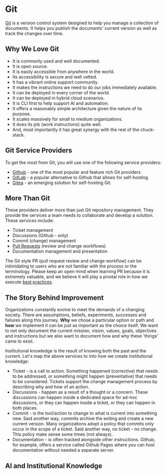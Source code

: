 # Git

[Git](https://git-scm.com/) is a version control system designed to help you manage a collection of documents. It helps you publish the documents' current version as well as track the changes over time.

## Why We Love Git

- It is commonly used and well documented.
- It is open source.
- It is easily accessible from anywhere in the world.
- Its accessibility is secure and well vetted.
- It has a vibrant online support community.
- It makes the instructions we need to do our jobs immediately available.
- It can be deployed in every corner of the world.
- It can be deployed in hybrid cloud scenarios.
- It is CLI first to help support AI and automation.
- It offers a reasonably simple architecture given the nature of its purpose.
- It scales massively for small to medium organizations.
- It does its job (work instructions) quite well.
- And, most importantly it has great synergy with the rest of the chuck-stack.

## Git Service Providers

To get the most from Git, you will use one of the following service providers:

- [Github](https://github.com) - one of the most popular and feature rich Git providers
- [GitLab](https://gitlab.com) - a popular alternative to Github that allows for self-hosting
- [Gitea](https://gitea.com/) - an emerging solution for self-hosting Git.

## More Than Git

These providers deliver more than just Git repository management. They provide the services a team needs to collaborate and develop a solution. These services include:

- Ticket management
- Discussions (Github - only)
- Commit (change) management
- [Pull Requests](https://en.wikipedia.org/wiki/Distributed_version_control#Pull_requests) (review and change workflows)
- Documentation management and presentation

The Git style PR (pull request review and change workflow) can be intimidating to users who are not familiar with the process or the terminology. Please keep an open mind when learning PR because it is extremely valuable, and we believe it will play a pivotal role in how we execute [best practices](./best-practices.md).

## The Story Behind Improvement

Organizations constantly evolve to meet the demands of a changing society. There are assumptions, beliefs, experiments, successes and failures along this journey. **Why** we chose a particular option or path and **how** we implement it can be just as important as the choice itself. We want to not only document the current mission, vision, values, goals, objectives and instructions but we also want to document how and why these 'things' came to exist.

Institutional knowledge is the result of knowing both the past and the current. Let's map the above services to into how we create institutional knowledge:

- Ticket - is a call to action. Something happened (corrective) that needs to be addressed, or something might happen (preventative) that needs to be considered. Tickets support the change management process by describing why and how of an action.
- Discussions - happen as a result of a thought or a concern. These discussions can happen inside a dedicated space for ad-hoc discussions, or they can happen inside a ticket, or they can happen in both places.
- Commit - is the tool/action to change to what is current into something new. Said another way, commits archive the exiting and create a new current version. Many organizations adopt a policy that commits only occur in the scope of a ticket. Said another way, no ticket - no change. This policy make sense some times (not always).
- Documentation - is often tracked alongside other instructions. Github, for example, offers a service called Github Pages where you can host documentation without needed a separate server.

<!-- TODO: link to best practices /architecture discussing how the hosting documentation fits into the picture -->

## AI and Institutional Knowledge


